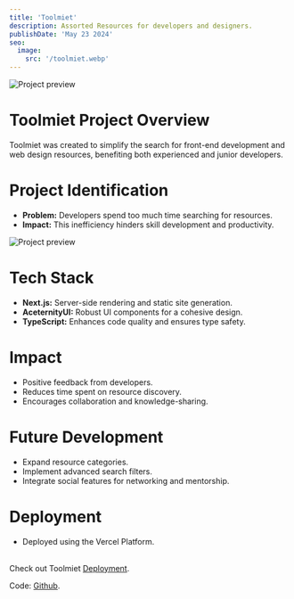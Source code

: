 ```yaml
---
title: 'Toolmiet'
description: Assorted Resources for developers and designers.
publishDate: 'May 23 2024'
seo:
  image:
    src: '/toolmiet.webp'
---
```


![Project preview](/toolmiet.webp)

# Toolmiet Project Overview

Toolmiet was created to simplify the search for front-end development and web design resources, benefiting both experienced and junior developers.

# Project Identification

- **Problem:** Developers spend too much time searching for resources.
- **Impact:** This inefficiency hinders skill development and productivity.

![Project preview](/resource.png)

# Tech Stack

- **Next.js:** Server-side rendering and static site generation.
- **AceternityUI:** Robust UI components for a cohesive design.
- **TypeScript:** Enhances code quality and ensures type safety.

# Impact

- Positive feedback from developers.
- Reduces time spent on resource discovery.
- Encourages collaboration and knowledge-sharing.

# Future Development

- Expand resource categories.
- Implement advanced search filters.
- Integrate social features for networking and mentorship.

# Deployment

- Deployed using the Vercel Platform.

 <br>Check out Toolmiet [Deployment](https://toolmiet.vercel.app/).

Code:  [Github](https://github.com/Jananisankar21419/toolmiet).
